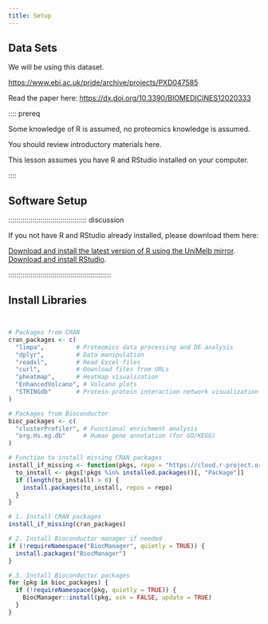 ```yaml
---
title: Setup
---
```



## Data Sets

<!--
FIXME: place any data you want learners to use in `episodes/data` and then use
       a relative link ( [data zip file](data/lesson-data.zip) ) to provide a
       link to it, replacing the example.com link.
-->

We will be using this dataset.

https://www.ebi.ac.uk/pride/archive/projects/PXD047585

Read the paper here: https://dx.doi.org/10.3390/BIOMEDICINES12020333





:::: prereq

Some knowledge of R is assumed, no proteomics knowledge is assumed.

You should review introductory materials here.

This lesson assumes you have R and RStudio installed on your computer.


::::


## Software Setup

::::::::::::::::::::::::::::::::::::::: discussion

If you not have R and RStudio already installed, please download them here:

[Download and install the latest version of R using the UniMelb mirror](https://cran.ms.unimelb.edu.au/).
[Download and install RStudio](https://posit.co/download/rstudio-desktop/#download).


:::::::::::::::::::::::::::::::::::::::::::::::::::


## Install Libraries

```r


# Packages from CRAN
cran_packages <- c(
  "limpa",         # Proteomics data processing and DE analysis
  "dplyr",         # Data manipulation
  "readxl",        # Read Excel files
  "curl",          # Download files from URLs
  "pheatmap",      # Heatmap visualization
  "EnhancedVolcano", # Volcano plots
  "STRINGdb"       # Protein-protein interaction network visualization
)

# Packages from Bioconductor
bioc_packages <- c(
  "clusterProfiler", # Functional enrichment analysis
  "org.Hs.eg.db"     # Human gene annotation (for GO/KEGG)
)

# Function to install missing CRAN packages
install_if_missing <- function(pkgs, repo = "https://cloud.r-project.org") {
  to_install <- pkgs[!pkgs %in% installed.packages()[, "Package"]]
  if (length(to_install) > 0) {
    install.packages(to_install, repos = repo)
  }
}

# 1. Install CRAN packages
install_if_missing(cran_packages)

# 2. Install Bioconductor manager if needed
if (!requireNamespace("BiocManager", quietly = TRUE)) {
  install.packages("BiocManager")
}

# 3. Install Bioconductor packages
for (pkg in bioc_packages) {
  if (!requireNamespace(pkg, quietly = TRUE)) {
    BiocManager::install(pkg, ask = FALSE, update = TRUE)
  }
}



```



